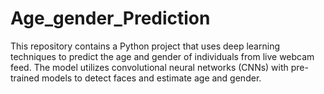 # Age_gender_Prediction
This repository contains a Python project that uses deep learning techniques to predict the age and gender of individuals from live webcam feed. The model utilizes convolutional neural networks (CNNs) with pre-trained models to detect faces and estimate age and gender.
